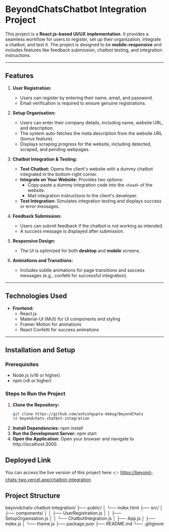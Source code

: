 # BeyondChatsChatbot Integration Project

This project is a **React.js-based UI/UX implementation**. It provides a seamless workflow for users to register, set up their organization, integrate a chatbot, and test it. The project is designed to be **mobile-responsive** and includes features like feedback submission, chatbot testing, and integration instructions.

---

## Features

1. **User Registration:**
   - Users can register by entering their name, email, and password.
   - Email verification is required to ensure genuine registrations.

2. **Setup Organisation:**
   - Users can enter their company details, including name, website URL, and description.
   - The system auto-fetches the meta description from the website URL (bonus feature).
   - Displays scraping progress for the website, including detected, scraped, and pending webpages.

3. **Chatbot Integration & Testing:**
   - **Test Chatbot:** Opens the client's website with a dummy chatbot integrated in the bottom-right corner.
   - **Integrate on Your Website:** Provides two options:
     - Copy-paste a dummy integration code into the `<head>` of the website.
     - Mail integration instructions to the client's developer.
   - **Test Integration:** Simulates integration testing and displays success or error messages.

4. **Feedback Submission:**
   - Users can submit feedback if the chatbot is not working as intended.
   - A success message is displayed after submission.

5. **Responsive Design:**
   - The UI is optimized for both **desktop** and **mobile** screens.

6. **Animations and Transitions:**
   - Includes subtle animations for page transitions and success messages (e.g., confetti for successful integration).

---

## Technologies Used

- **Frontend:**
  - React.js
  - Material-UI (MUI) for UI components and styling
  - Framer Motion for animations
  - React Confetti for success animations
---

## Installation and Setup

### Prerequisites

- Node.js (v16 or higher)
- npm (v8 or higher)

### Steps to Run the Project

1. **Clone the Repository:**
   ```bash
   git clone https://github.com/ashishgupta-debug/BeyondChats
   cd beyondchats-chatbot-integration
2. **Install Dependencies:**
     npm install
3. **Run the Development Server:**
     npm start
4. **Open the Application:**
    Open your browser and navigate to http://localhost:3000.

## Deployed Link
You can access the live version of this project here:
👉 https://beyond-chats-two.vercel.app/chatbot-integration

## Project Structure
beyondchats-chatbot-integration/
├── public/
│   └── index.html
├── src/
│   ├── components/
│   │   ├── UserRegistration.js
│   │   ├── SetupOrganisation.js
│   │   └── ChatbotIntegration.js
│   ├── App.js
│   ├── index.js
│   └── theme.js
├── package.json
├── README.md
└── .gitignore
